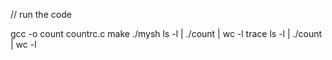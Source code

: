 // run the code 

 gcc -o count countrc.c
  make 
  ./mysh
 ls -l | ./count | wc -l
 trace ls -l | ./count | wc -l 

